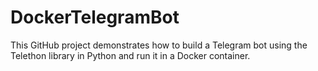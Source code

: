 # DockerTelegramBot
This GitHub project demonstrates how to build a Telegram bot using the Telethon library in Python and run it in a Docker container.
